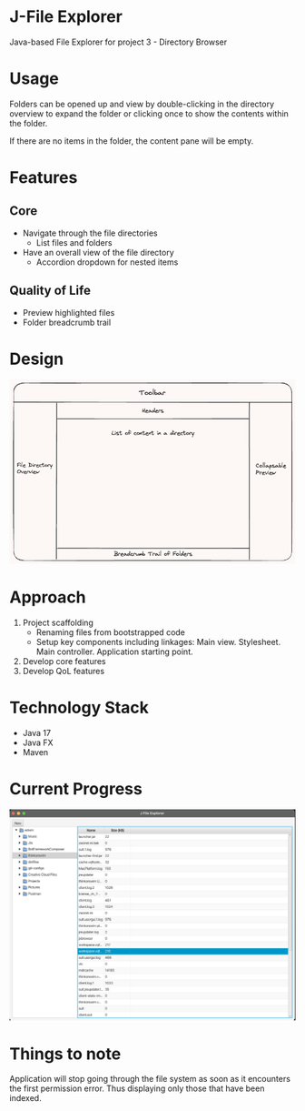 # J-File Explorer
Java-based File Explorer for project 3 - Directory Browser

# Usage
Folders can be opened up and view by double-clicking in the directory overview to expand the folder
or clicking once to show the contents within the folder.

If there are no items in the folder, the content pane will be empty.

# Features
## Core
- Navigate through the file directories
    - List files and folders
- Have an overall view of the file directory
    - Accordion dropdown for nested items

## Quality of Life
- Preview highlighted files
- Folder breadcrumb trail

# Design
![Application design](./resources/file-explorer-design.png)

# Approach
1. Project scaffolding
    - Renaming files from bootstrapped code
    - Setup key components including linkages: Main view. Stylesheet. Main controller. Application starting point.
2. Develop core features
3. Develop QoL features

# Technology Stack
- Java 17
- Java FX
- Maven

# Current Progress
![Current progress](./resources/progress.png)

# Things to note
Application will stop going through the file system as soon as it encounters the first permission error. 
Thus displaying only those that have been indexed.
